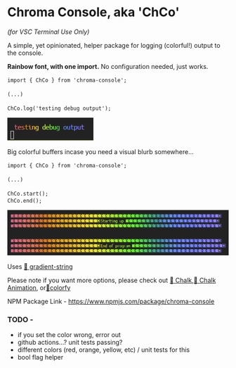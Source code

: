 # Chroma Console, aka 'ChCo' 

_(for VSC Terminal Use Only)_

A simple, yet opinionated, helper package for logging (colorful!) output to the console.


**Rainbow font, with one import.** No configuration needed, just works.

```
import { ChCo } from 'chroma-console';

(...)

ChCo.log('testing debug output');
```

![Screenshot.](TestingOutput.png)



Big colorful buffers incase you need a visual blurb somewhere...
```
import { ChCo } from 'chroma-console';

(...)

ChCo.start();
ChCo.end();
```
![Screenshot.](TestingOutput2.png)


Uses [🔗 gradient-string](https://github.com/bokub/gradient-string)

Please note if you want more options, please check out [🔗 Chalk](https://github.com/chalk/chalk),[🔗 Chalk Animation](https://github.com/bokub/chalk-animation), or[🔗colorfy](https://github.com/kippisone/colorfy)


NPM Package Link - https://www.npmjs.com/package/chroma-console

### TODO -


* if you set the color wrong, error out
* github actions...? unit tests passing?
* different colors (red, orange, yellow, etc) / unit tests for this
* bool flag helper

